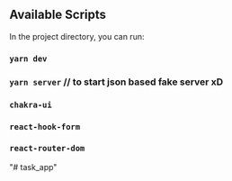 ## Available Scripts

In the project directory, you can run:

### `yarn dev`

### `yarn server` // to start json based fake server xD

###

### `chakra-ui`

### `react-hook-form`

### `react-router-dom`
"# task_app" 
